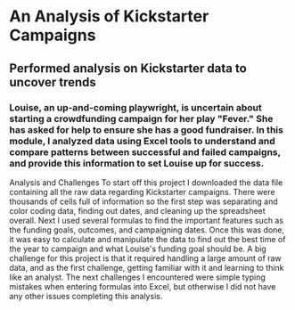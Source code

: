 # An Analysis of Kickstarter Campaigns
## Performed analysis on Kickstarter data to uncover trends
### Louise, an up-and-coming playwright, is uncertain about starting a crowdfunding campaign for her play "Fever." She has asked for help to ensure she has a good fundraiser. In this module, I analyzed data using Excel tools to understand and compare patterns between successful and failed campaigns, and provide this information to set Louise up for success.
Analysis and Challenges
To start off this project I downloaded the data file containing all the raw data regarding Kickstarter campaigns. There were thousands of cells full of information so the first step was separating and color coding data, finding out dates, and cleaning up the spreadsheet overall. Next I used several formulas to find the important features such as the funding goals, outcomes, and campaigning dates. Once this was done, it was easy to calculate and manipulate the data to find out the best time of the year to campaign and what Louise's funding goal should be. A big challenge for this project is that it required handling a large amount of raw data, and as the first challenge, getting familiar with it and learning to think like an analyst. The next challenges I encountered were simple typing mistakes when entering formulas into Excel, but otherwise I did not have any other issues completing this analysis. 

